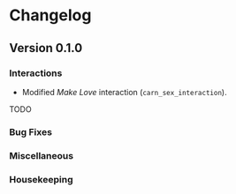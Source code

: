 # Changelog

## Version 0.1.0

### Interactions

* Modified *Make Love* interaction (`carn_sex_interaction`).

TODO

### Bug Fixes

### Miscellaneous

### Housekeeping

